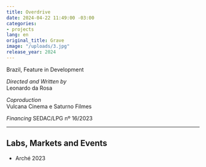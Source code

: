 ```yaml
---
title: Overdrive
date: 2024-04-22 11:49:00 -03:00
categories:
- projects
lang: en
original_title: Grave
image: "/uploads/3.jpg"
release_year: 2024
---
```


Brazil, Feature in Development

_Directed and Written by_   
Leonardo da Rosa

_Coproduction_  
Vulcana Cinema e Saturno Filmes

_Financing_
SEDAC/LPG nº 16/2023

---

## Labs, Markets and Events

- Arché 2023